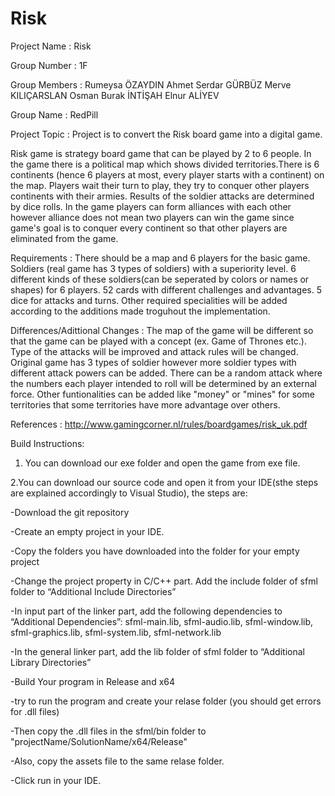 # Risk

Project Name : Risk

Group Number : 1F

Group Members : Rumeysa ÖZAYDIN Ahmet Serdar GÜRBÜZ Merve KILIÇARSLAN Osman Burak İNTİŞAH Elnur ALİYEV

Group Name : RedPill

Project Topic : Project is to convert the Risk board game into a digital game.

Risk game is strategy board game that can be played by 2 to 6 people. In the game there is a political map which shows divided territories.There is 6 continents (hence 6 players at most, every player starts with a continent) on the map. Players wait their turn to play, they try to conquer other players continents with their armies. Results of the soldier attacks are determined by dice rolls. In the game players can form alliances with each other however alliance does not mean two players can win the game since game's goal is to conquer every continent so that other players are eliminated from the game.

Requirements : There should be a map and 6 players for the basic game. Soldiers (real game has 3 types of soldiers) with a superiority level. 6 different kinds of these soldiers(can be seperated by colors or names or shapes) for 6 players. 52 cards with different challenges and advantages. 5 dice for attacks and turns. Other required specialities will be added according to the additions made troguhout the implementation.

Differences/Adittional Changes : The map of the game will be different so that the game can be played with a concept (ex. Game of Thrones etc.). Type of the attacks will be improved and attack rules will be changed. Original game has 3 types of soldier however more soldier types with different attack powers can be added. There can be a random attack where the numbers each player intended to roll will be determined by an external force. Other funtionalities can be added like "money" or "mines" for some territories that some territories have more advantage over others.

References : http://www.gamingcorner.nl/rules/boardgames/risk_uk.pdf

Build Instructions:

1. You can download our exe folder and open the game from exe file.

2.You can download our source code and open it from your IDE(sthe steps are explained accordingly to Visual Studio), the steps are: 

-Download the git repository

-Create an empty project in your IDE.

-Copy the folders you have downloaded into the folder for your empty project 

-Change the project property in C/C++ part. Add the include folder of sfml folder to “Additional Include Directories”

-In input part of the linker part, add the following dependencies to “Additional Dependencies”: sfml-main.lib, sfml-audio.lib, sfml-window.lib, sfml-graphics.lib, sfml-system.lib, sfml-network.lib

-In the general linker part, add the lib folder of sfml folder to “Additional Library Directories” 

-Build Your program in Release and x64

-try to run the program and create your relase folder (you should get errors for .dll files)

-Then copy the .dll files in the sfml/bin folder to "projectName/SolutionName/x64/Release"

-Also, copy the assets file to the same relase folder.

-Click run in your IDE.

